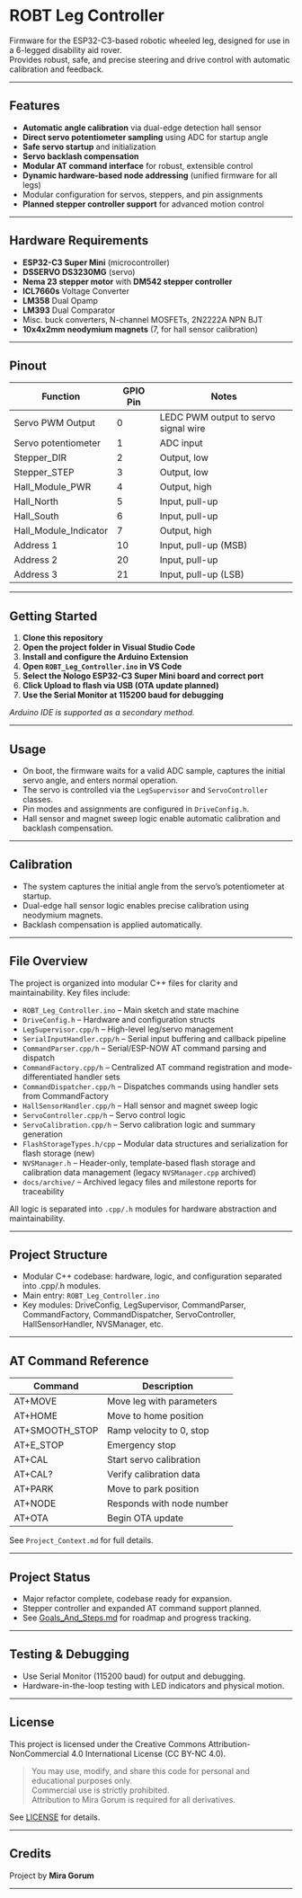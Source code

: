 # ROBT Leg Controller

Firmware for the ESP32-C3-based robotic wheeled leg, designed for use in a 6-legged disability aid rover.  
Provides robust, safe, and precise steering and drive control with automatic calibration and feedback.

---

## Features

- **Automatic angle calibration** via dual-edge detection hall sensor
- **Direct servo potentiometer sampling** using ADC for startup angle
- **Safe servo startup** and initialization
- **Servo backlash compensation**
- **Modular AT command interface** for robust, extensible control
- **Dynamic hardware-based node addressing** (unified firmware for all legs)
- Modular configuration for servos, steppers, and pin assignments
- **Planned stepper controller support** for advanced motion control

---

## Hardware Requirements

- **ESP32-C3 Super Mini** (microcontroller)
- **DSSERVO DS3230MG** (servo)
- **Nema 23 stepper motor** with **DM542 stepper controller**
- **ICL7660s** Voltage Converter
- **LM358** Dual Opamp
- **LM393** Dual Comparator
- Misc. buck converters, N-channel MOSFETs, 2N2222A NPN BJT
- **10x4x2mm neodymium magnets** (7, for hall sensor calibration)

---

## Pinout

| Function                | GPIO Pin | Notes                                 |
|-------------------------|----------|---------------------------------------|
| Servo PWM Output        | 0        | LEDC PWM output to servo signal wire  |
| Servo potentiometer     | 1        | ADC input                             |
| Stepper_DIR             | 2        | Output, low                           |
| Stepper_STEP            | 3        | Output, low                           |
| Hall_Module_PWR         | 4        | Output, high                          |
| Hall_North              | 5        | Input, pull-up                        |
| Hall_South              | 6        | Input, pull-up                        |
| Hall_Module_Indicator   | 7        | Output, high                          |
| Address 1               | 10       | Input, pull-up (MSB)                  |
| Address 2               | 20       | Input, pull-up                        |
| Address 3               | 21       | Input, pull-up (LSB)                  |

---

## Getting Started

1. **Clone this repository**
2. **Open the project folder in Visual Studio Code**
3. **Install and configure the Arduino Extension**
4. **Open `ROBT_Leg_Controller.ino` in VS Code**
5. **Select the Nologo ESP32-C3 Super Mini board and correct port**
6. **Click Upload to flash via USB (OTA update planned)**
7. **Use the Serial Monitor at 115200 baud for debugging**

_Arduino IDE is supported as a secondary method._

---

## Usage

- On boot, the firmware waits for a valid ADC sample, captures the initial servo angle, and enters normal operation.
- The servo is controlled via the `LegSupervisor` and `ServoController` classes.
- Pin modes and assignments are configured in `DriveConfig.h`.
- Hall sensor and magnet sweep logic enable automatic calibration and backlash compensation.

---

## Calibration

- The system captures the initial angle from the servo’s potentiometer at startup.
- Dual-edge hall sensor logic enables precise calibration using neodymium magnets.
- Backlash compensation is applied automatically.

---

## File Overview

The project is organized into modular C++ files for clarity and maintainability. Key files include:

- `ROBT_Leg_Controller.ino` – Main sketch and state machine
- `DriveConfig.h` – Hardware and configuration structs
- `LegSupervisor.cpp/h` – High-level leg/servo management
- `SerialInputHandler.cpp/h` – Serial input buffering and callback pipeline
- `CommandParser.cpp/h` – Serial/ESP-NOW AT command parsing and dispatch
- `CommandFactory.cpp/h` – Centralized AT command registration and mode-differentiated handler sets
- `CommandDispatcher.cpp/h` – Dispatches commands using handler sets from CommandFactory
- `HallSensorHandler.cpp/h` – Hall sensor and magnet sweep logic
- `ServoController.cpp/h` – Servo control logic
- `ServoCalibration.cpp/h` – Servo calibration logic and summary generation
- `FlashStorageTypes.h/cpp` – Modular data structures and serialization for flash storage (new)
- `NVSManager.h` – Header-only, template-based flash storage and calibration data management (legacy `NVSManager.cpp` archived)
- `docs/archive/` – Archived legacy files and milestone reports for traceability

All logic is separated into `.cpp/.h` modules for hardware abstraction and maintainability.

---

## Project Structure

- Modular C++ codebase: hardware, logic, and configuration separated into .cpp/.h modules.
- Main entry: `ROBT_Leg_Controller.ino`
- Key modules: DriveConfig, LegSupervisor, CommandParser, CommandFactory, CommandDispatcher, ServoController, HallSensorHandler, NVSManager, etc.

---

## AT Command Reference

| Command         | Description               |
|-----------------|---------------------------|
| AT+MOVE         | Move leg with parameters  |
| AT+HOME         | Move to home position     |
| AT+SMOOTH_STOP  | Ramp velocity to 0, stop  |
| AT+E_STOP       | Emergency stop            |
| AT+CAL          | Start servo calibration   |
| AT+CAL?         | Verify calibration data   |
| AT+PARK         | Move to park position     |
| AT+NODE         | Responds with node number |
| AT+OTA          | Begin OTA update          |

See `Project_Context.md` for full details.

---

## Project Status

- Major refactor complete, codebase ready for expansion.
- Stepper controller and expanded AT command support planned.
- See [Goals_And_Steps.md](ROBT_Leg_Controller/docs/Goals_And_Steps.md) for roadmap and progress tracking.

---

## Testing & Debugging

- Use Serial Monitor (115200 baud) for output and debugging.
- Hardware-in-the-loop testing with LED indicators and physical motion.

---

## License

This project is licensed under the Creative Commons Attribution-NonCommercial 4.0 International License (CC BY-NC 4.0).

> You may use, modify, and share this code for personal and educational purposes only.  
> Commercial use is strictly prohibited.  
> Attribution to Mira Gorum is required for all derivatives.

See [LICENSE](LICENSE) for details.

---

## Credits

Project by **Mira Gorum**

---
